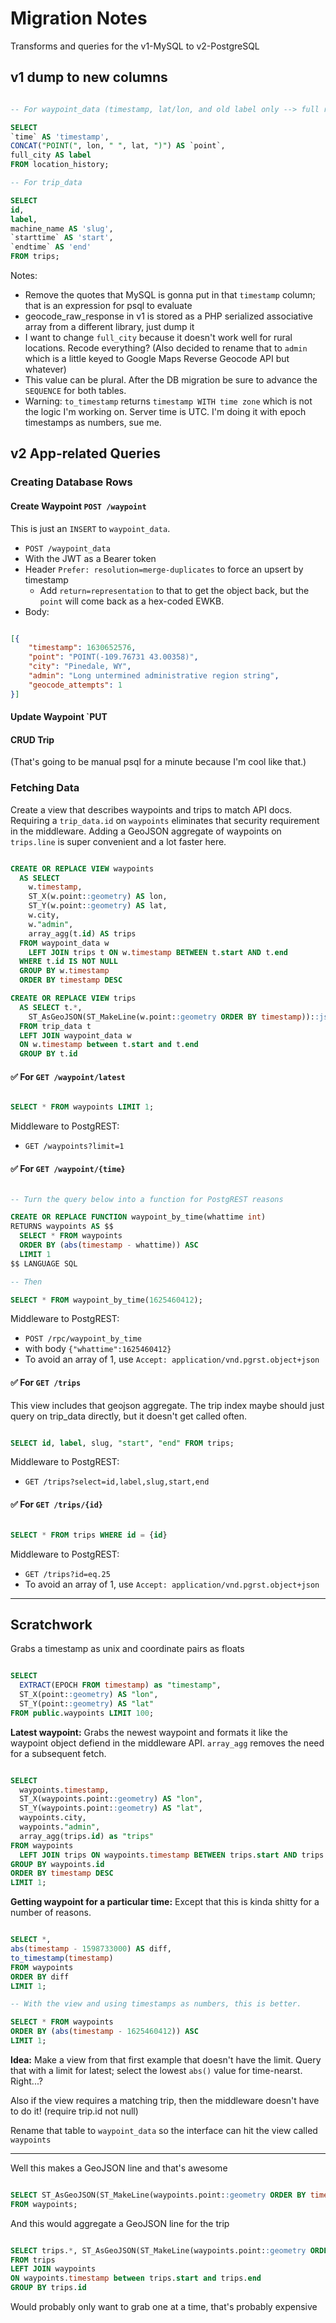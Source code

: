 # Migration Notes

Transforms and queries for the v1-MySQL to v2-PostgreSQL

## v1 dump to new columns

``` sql

-- For waypoint_data (timestamp, lat/lon, and old label only --> full re-geocode)

SELECT
`time` AS 'timestamp',
CONCAT("POINT(", lon, " ", lat, ")") AS `point`,
full_city AS label
FROM location_history;

-- For trip_data

SELECT
id,
label,
machine_name AS 'slug',
`starttime` AS 'start',
`endtime` AS 'end'
FROM trips;

```

Notes:

- Remove the quotes that MySQL is gonna put in that `timestamp` column; that is an expression for psql to evaluate
- geocode_raw_response in v1 is stored as a PHP serialized associative array from a different library, just dump it
- I want to change `full_city` because it doesn't work well for rural locations. Recode everything? (Also decided to rename that to `admin` which is a little keyed to Google Maps Reverse Geocode API but whatever)
- This value can be plural. After the DB migration be sure to advance the `SEQUENCE` for both tables.
- Warning: `to_timestamp` returns `timestamp WITH time zone` which is not the logic I'm working on. Server time is UTC. I'm doing it with epoch timestamps as numbers, sue me.

## v2 App-related Queries

### Creating Database Rows

#### Create Waypoint `POST /waypoint`

This is just an `INSERT` to `waypoint_data`.

- `POST /waypoint_data`
- With the JWT as a Bearer token
- Header `Prefer: resolution=merge-duplicates` to force an upsert by timestamp
  - Add `return=representation` to that to get the object back, but the `point` will come back as a hex-coded EWKB.
- Body:

``` json

[{
    "timestamp": 1630652576,
    "point": "POINT(-109.76731 43.00358)",
    "city": "Pinedale, WY",
    "admin": "Long untermined administrative region string",
    "geocode_attempts": 1
}]

```

#### Update Waypoint `PUT 

#### CRUD Trip

(That's going to be manual psql for a minute because I'm cool like that.)

### Fetching Data

Create a view that describes waypoints and trips to match API docs. Requiring a `trip_data.id` on `waypoints` eliminates that security requirement in the middleware. Adding a GeoJSON aggregate of waypoints on `trips.line` is super convenient and a lot faster here.

``` sql

CREATE OR REPLACE VIEW waypoints
  AS SELECT
    w.timestamp,
    ST_X(w.point::geometry) AS lon,
    ST_Y(w.point::geometry) AS lat,
    w.city,
    w."admin",
    array_agg(t.id) AS trips
  FROM waypoint_data w
    LEFT JOIN trips t ON w.timestamp BETWEEN t.start AND t.end
  WHERE t.id IS NOT NULL
  GROUP BY w.timestamp
  ORDER BY timestamp DESC

CREATE OR REPLACE VIEW trips
  AS SELECT t.*,
    ST_AsGeoJSON(ST_MakeLine(w.point::geometry ORDER BY timestamp))::jsonb AS line
  FROM trip_data t
  LEFT JOIN waypoint_data w
  ON w.timestamp between t.start and t.end
  GROUP BY t.id

```

#### ✅ For `GET /waypoint/latest`

``` sql

SELECT * FROM waypoints LIMIT 1;

```

Middleware to PostgREST:

- `GET /waypoints?limit=1`

#### ✅ For `GET /waypoint/{time}`

``` sql

-- Turn the query below into a function for PostgREST reasons

CREATE OR REPLACE FUNCTION waypoint_by_time(whattime int)
RETURNS waypoints AS $$
  SELECT * FROM waypoints
  ORDER BY (abs(timestamp - whattime)) ASC
  LIMIT 1
$$ LANGUAGE SQL

-- Then

SELECT * FROM waypoint_by_time(1625460412);

```

Middleware to PostgREST:

- `POST /rpc/waypoint_by_time`
- with body `{"whattime":1625460412}`
- To avoid an array of 1, use `Accept: application/vnd.pgrst.object+json`

#### ✅ For `GET /trips`

This view includes that geojson aggregate. The trip index maybe should just query on trip_data directly, but it doesn't get called often.

``` sql

SELECT id, label, slug, "start", "end" FROM trips;

```

Middleware to PostgREST:

- `GET /trips?select=id,label,slug,start,end`

#### ✅ For `GET /trips/{id}`

``` sql

SELECT * FROM trips WHERE id = {id}

```

Middleware to PostgREST:

- `GET /trips?id=eq.25`
- To avoid an array of 1, use `Accept: application/vnd.pgrst.object+json`

---

## Scratchwork

Grabs a timestamp as unix and coordinate pairs as floats

``` sql

SELECT
  EXTRACT(EPOCH FROM timestamp) as "timestamp",
  ST_X(point::geometry) AS "lon",
  ST_Y(point::geometry) AS "lat"
FROM public.waypoints LIMIT 100;

```

**Latest waypoint:** Grabs the newest waypoint and formats it like the waypoint object defiend in the middleware API. `array_agg` removes the need for a subsequent fetch.

``` sql

SELECT
  waypoints.timestamp,
  ST_X(waypoints.point::geometry) AS "lon",
  ST_Y(waypoints.point::geometry) AS "lat",
  waypoints.city,
  waypoints."admin",
  array_agg(trips.id) as "trips"
FROM waypoints
  LEFT JOIN trips ON waypoints.timestamp BETWEEN trips.start AND trips.end
GROUP BY waypoints.id
ORDER BY timestamp DESC
LIMIT 1;

```

**Getting waypoint for a particular time:** Except that this is kinda shitty for a number of reasons.

``` sql

SELECT *,
abs(timestamp - 1598733000) AS diff,
to_timestamp(timestamp)
FROM waypoints
ORDER BY diff
LIMIT 1;

-- With the view and using timestamps as numbers, this is better.

SELECT * FROM waypoints
ORDER BY (abs(timestamp - 1625460412)) ASC
LIMIT 1; 

```

**Idea:** Make a view from that first example that doesn't have the limit. Query that with a limit for latest; select the lowest `abs()` value for time-nearst. Right...?

Also if the view requires a matching trip, then the middleware doesn't have to do it! (require trip.id not null)

Rename that table to `waypoint_data` so the interface can hit the view called `waypoints`

---

Well this makes a GeoJSON line and that's awesome

``` sql

SELECT ST_AsGeoJSON(ST_MakeLine(waypoints.point::geometry ORDER BY timestamp))::jsonb as line
FROM waypoints;

```

And this would aggregate a GeoJSON line for the trip

``` sql

SELECT trips.*, ST_AsGeoJSON(ST_MakeLine(waypoints.point::geometry ORDER BY timestamp))::jsonb AS line
FROM trips
LEFT JOIN waypoints
ON waypoints.timestamp between trips.start and trips.end
GROUP BY trips.id

```

Would probably only want to grab one at a time, that's probably expensive

